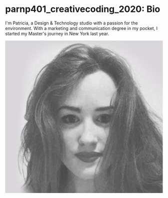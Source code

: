 # parnp401_creativecoding_2020: Bio

I'm Patricia, a Design & Technology studio with a passion for the environment. With a marketing and communication degree in my pocket, I started my Master's journey in New York last year. 

![Picture](profilepic.jpg)
